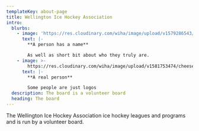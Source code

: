 ```yaml
---
templateKey: about-page
title: Wellington Ice Hockey Association
intro:
  blurbs:
    - image: 'https://res.cloudinary.com/wiha/image/upload/v1579286543/logo_ptyjof.png'
      text: |-
        **A person has a name**

        As well as short bit about who they truly are.
    - image: >-
        https://res.cloudinary.com/wiha/image/upload/v1581753474/cheese-cutter_wy8jyb.jpg
      text: |-
        **A real person**

        Some people are just logos
  description: The board is a volunteer board
  heading: The board
---
```

The Wellington Ice Hockey Association ice hockey leagues and programs and is run by a volunteer board.
